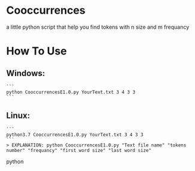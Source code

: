 # Cooccurrences
a little python script that help you find tokens with n size and m frequancy 
# How To Use
## Windows:
    ```
    python CooccurrencesE1.0.py YourText.txt 3 4 3 3
    ```
## Linux:
    ```
    python3.7 CooccurrencesE1.0.py YourText.txt 3 4 3 3
    ```
    > EXPLANATION: python CooccurrencesE1.0.py "Text file name" "tokens number" "frequancy" "first word size" "last word size"
python
